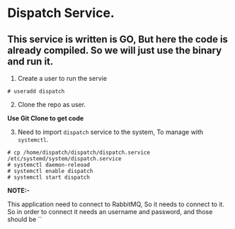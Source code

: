 # Dispatch Service.

## This service is written is GO, But here the code is already compiled. So we will just use the binary and run it.

1. Create a user to run the servie 

```
# useradd dispatch
```

2. Clone the repo as user.

**Use Git Clone to get code**

3. Need to import `dispatch` service to the system, To manage with `systemctl`.

```
# cp /home/dispatch/dispatch/dispatch.service /etc/systemd/system/dispatch.service
# systemctl daemon-releoad
# systemctl enable dispatch 
# systemctl start dispatch
```


**NOTE:-**

This application need to connect to RabbitMQ, So it needs to connect to it. So in order to connect it needs an username and password, and those should be ``